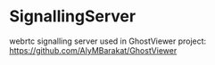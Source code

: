 # SignallingServer
webrtc signalling server used in GhostViewer project: https://github.com/AlyMBarakat/GhostViewer
